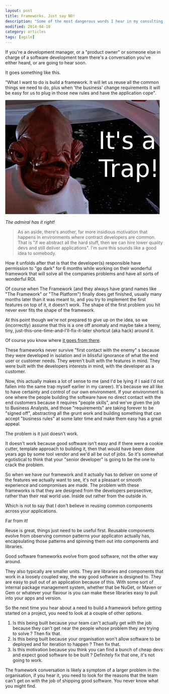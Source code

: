 ```yaml
---
layout: post
title: Frameworks. Just say NO!
description: "Some of the most dangerous words I hear in my consulting travels are 'we're building a framework'. It's a compelling idea but it never works out well. Reuse of components is good, but you need them to be useful before they can be reused"
modified: 2014-04-10
category: articles
tags: [agile]
---
```


If you're a development manager, or a "product owner" or someone else in charge of a software development team there's a conversation you've either heard, or are going to hear soon.

It goes something like this.

"What I want to do is build a framework. It will let us reuse all the common things we need to do, plus when 'the business' change requirements it will be easy for us to plug in those new rules and have the application cope".

![](/postimages/itsatrap.jpg)

*The admiral has it right!*

> As an aside, there's another, far more insidious motivation that happens in environments where contract developers are common. That is "if we abstract all the hard stuff, then we can hire lower quality devs and still deliver applications". I'm sure this sounds like a good idea to somebody.

How it unfolds after that is that the developer(s) responsible have permission to "go dark" for 6 months while working on their wonderful framework that will solve all the companies problems and have all sorts of wonderful ROI.

Of course when The Framework (and they always have grand names like "The Framework" or "The Platform") finally does get finished, usually many months later than it was meant to, and you try to implement the first features on top of it, it doesn't work. The shape of the first problem you hit never ever fits the shape of the framework.

At this point though we're not prepared to give up on the idea, so we (incorrectly) assume that this is a one off anomaly and maybe take a teeny, tiny, just-this-one-time-and-I'll-fix-it-later shortcut (aka hack) around it.

Of course you know where [it goes from there](http://en.wikipedia.org/wiki/Broken_windows_theory).

These frameworks never survive "first contact with the enemy" s because they were developed in isolation and in blissful ignorance of what the end user or customer needs. They weren't built with the features in mind. They were built with the developers interests in mind, with the developer as a customer.

Now, this actually makes a lot of sense to me (and I'd be lying if I said I'd not fallen into the same trap myself earlier in my career). It's because we all like to have certainty and control of our own environment. 
If your environment is one where the people building the software have no direct contact with the end customers because it requires "people skills", and we've given the job to Business Analysts, and those "requirements" are taking forever to be "signed off", abstracting all the grunt work and building something that can accept "business rules" at some later time and make them easy has a great appeal.

The problem is it just doesn't work.

It doesn't work because good software isn't easy and if there were a cookie cutter, template approach to building it, then that would have been done years ago by some tool vendor and we'd all be out of jobs. So it's somewhat egotistical to think that your "senior developer" is going to be the one to crack the problem. 

So when we have our framework and it actually has to deliver on some of the features we actually want to see, it's not a pleasant or smooth experience and compromises are made. The problem with these frameworks is that they are designed from the developers perpsective, rather than their real world use. Inside out rather from the outside in. 

Which is not to say that I don't believe in reusing common components across your applications.

Far from it! 


Reuse is great, things just need to be useful first. Reusable components evolve from observing common patterns your applicaton actually has, encapsulating those patterns and spinning them out into components and libraries. 

Good software frameworks evolve from good software, not the other way around.

They also typically are smaller units. They are libraries and components that work in a loosely coupled way, the way good software is designed to. They are easy to pull out of an application because of this. With some sort of internal package management system, whether that be NuGet, or Maven or Gem or whatever your flavour is you can make these libraries easy to pull into your apps and version. 

So the next time you hear about a need to build a framework before getting started on a project, you need to look at a couple of other options.

1. Is this being built because your team can't actually get with the job because they can't get near the people whose problem they are trying to solve ? Then fix that.
2. Is this being built because your organisation won't allow software to be deployed and for iteration to happen ? Then fix that.
3. Is this motivation because you think you can find a bunch of cheap devs and expect good software to be built ? Definitely fix that one, it's not going to work.

The framework conversation is likely a symptom of a larger problem in the organisation, if you hear it, you need to look for the reasons that the team can't get on with the job of shipping good software. You never know what you might find.
